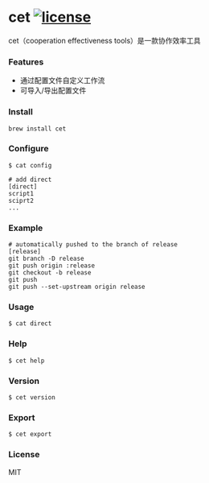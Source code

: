 # cet [![license](https://img.shields.io/npm/l/@forchange/apis.svg)](https://www.npmjs.com/package/@forchange/apis)

cet（cooperation effectiveness tools）是一款协作效率工具

### Features

- 通过配置文件自定义工作流
- 可导入/导出配置文件

### Install

```shell
brew install cet
```

### Configure

```shell
$ cat config
```

```shell
# add direct
[direct]
script1
sciprt2
...
```

### Example

```shell
# automatically pushed to the branch of release
[release]
git branch -D release
git push origin :release
git checkout -b release
git push
git push --set-upstream origin release
```

### Usage

```shell
$ cat direct
```

### Help

```shell
$ cet help
```

### Version

```shell
$ cet version
```

### Export

```shell
$ cet export
```

### License

MIT
